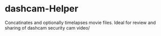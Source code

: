 # dashcam-Helper
Concatinates and optionally timelapses movie files. Ideal for review and sharing of dashcam security cam video/

